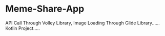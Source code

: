 # Meme-Share-App
API Call  Through Volley Library, Image Loading Through Glide Library......
Kotlin Project.....
